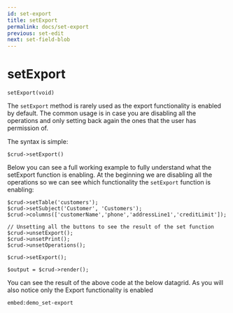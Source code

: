 ```yaml
---
id: set-export
title: setExport
permalink: docs/set-export
previous: set-edit
next: set-field-blob
---
```


# setExport

<pre><code class="language-php">setExport(void)</code></pre>
The <code>setExport</code> method is rarely used as the export functionality is enabled by default. The common usage is in case you are disabling all the operations and only setting back again the ones that the user has permission of.

The syntax is simple:
<pre><code class="language-php">$crud->setExport()</code></pre>

Below you can see a full working example to fully understand what the setExport function is enabling. At the beginning we are disabling all the operations so we can see which functionality the <code>setExport</code> function is enabling:

<pre><code class="language-php">$crud->setTable('customers');
$crud->setSubject('Customer', 'Customers');
$crud->columns(['customerName','phone','addressLine1','creditLimit']);

// Unsetting all the buttons to see the result of the set function
$crud->unsetExport();
$crud->unsetPrint();
$crud->unsetOperations();

$crud->setExport();

$output = $crud->render();</code></pre>

You can see the result of the above code at the below datagrid. As you will also notice only the Export functionality is enabled

`embed:demo_set-export`